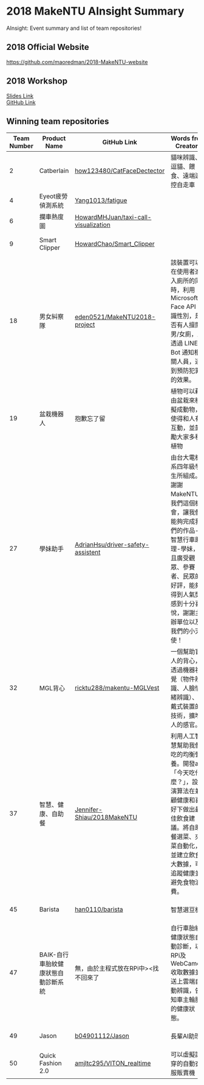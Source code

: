 # 2018 MakeNTU AInsight Summary
AInsight: Event summary and list of team repositories!
<!--Description TBA-->

## 2018 Official Website
https://github.com/maoredman/2018-MakeNTU-website

## 2018 Workshop
[Slides Link](https://ntugeek.github.io/MakeNTU-2018-workshop/#/) \
[GitHub Link](https://github.com/NTUgEEk/MakeNTU-2018-workshop)

## Winning team repositories
<!--English Description TBA-->

| Team Number | Product Name | GitHub Link | Words from Creators | Remarks |
| -------- | -------- | -------- | -------- | -------- |
| 2 | Catberlain | [how123480/CatFaceDectector](https://github.com/how123480/CatFaceDectector) | 貓咪辨識、逗貓、餵食、遠端遙控自走車 | Link deprecated |
| 4 | Eyeot疲勞偵測系統 | [Yang1013/fatigue](https://github.com/Yang1013/fatigue) | | Fatigue Detection |
| 6 | 攔車熱度圖 | [HowardMHJuan/taxi-call-visualization](https://github.com/HowardMHJuan/taxi-call-visualization) | | Taxi Call Visualization |
| 9 | Smart Clipper | [HowardChao/Smart_Clipper](https://github.com/HowardChao/Smart_Clipper) | | Smart Clipper for Education |
| 18 | 男女糾察隊 | [eden0521/MakeNTU2018-project](https://github.com/eden0521/MakeNTU2018-project) | 該裝置可以在使用者進入廁所的同時，利用 Microsoft Face API 辨識性別，是否有人擅闖男/女廁，並透過 LINE Bot 通知相關人員，達到預防犯罪的效果。 | Toilet Crime Prevention |
| 19 | 盆栽機器人 | 抱歉忘了留 | 植物可以藉由盆栽來模擬成動物，使得和人有互動，並鼓勵大家多種植物 | Bonsai Robot |
| 27 | 學妹助手 | [AdrianHsu/driver-safety-assistent](https://github.com/AdrianHsu/driver-safety-assistent) | 由台大電機系四年級學生所組成。謝謝MakeNTU給我們這個機會，讓我們能夠完成我們的作品--智慧行車助理-學妹，並且廣受觀眾、參賽者、民眾的好評，能夠得到人氣獎感到十分喜悅，謝謝主辦單位以及我們的小天使！ | Driver safety assistant |
| 32 | MGL背心 | [ricktu288/makentu-MGLVest](https://github.com/ricktu288/makentu-MGLVest) | 一個幫助盲人的背心，透過機器視覺（物件辨識、人臉情緒辨識）、穿戴式裝置的技術，擴增人的感官。 | Sensation augmenting vest |
| 37 | 智慧、健康、自助餐 | [Jennifer-Shiau/2018MakeNTU](https://github.com/Jennifer-Shiau/2018MakeNTU) | 利用人工智慧幫助我們吃的均衡營養。開發app「今天吃什麼？」，設計演算法在兼顧健康和喜好下做出最佳飲食建議。將自助餐選菜、夾菜自動化，並建立飲食大數據，可追蹤健康並避免食物浪費。 | Smart diet |
| 45 | Barista | [han0110/barista](https://github.com/han0110/barista) | 智慧選豆機 | Smart coffee bean selector |
| 47 | BAIK-自行車胎紋健康狀態自動診斷系統 | 無，由於主程式放在RPi中><找不回來了 | 自行車胎紋健康狀態自動診斷，以RPi及WebCamera收取數據並送上雲端自動辨識，告知車主輪胎的健康狀態。 | Tread pattern self-diagnosis system |
| 49 | Jason | [b04901112/Jason](https://github.com/b04901112/Jason) | 長輩AI助理 | Smart assistant for the elderly |
| 50 | Quick Fashion 2.0 | [amjltc295/VITON_realtime](https://github.com/amjltc295/VITON_realtime) | 可以虛擬試穿的自動衣服販賣機！ | Real-time virtual try-on |
